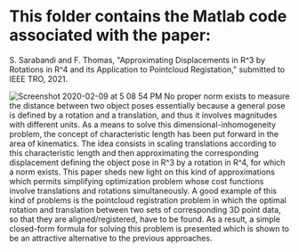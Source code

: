 # This folder contains the Matlab code associated with the paper:

S. Sarabandi and F. Thomas, "Approximating Displacements in R^3 by Rotations 
in R^4 and its Application to Pointcloud Registation," submitted to IEEE TRO, 2021.






![Screenshot 2020-02-09 at 5 08 54 PM](https://www.researchgate.net/profile/Soheil-Sarabandi/publication/355936847/figure/fig1/AS:1086774742908929@1636118698190/left-Two-pointclouds-corresponding-to-two-partial-3D-scans-of-the-Stanford-Bunny-data_W640.jpg)
No proper norm exists to measure the distance between two object poses essentially because a general pose is defined by a rotation and a translation, and thus it involves magnitudes with different units. As a means to solve this dimensional-inhomogeneity problem, the concept of characteristic length has been put forward in the area of kinematics. The idea consists in scaling translations according to this characteristic length and then approximating the corresponding displacement defining the object pose in R^3 by a rotation in R^4, for which a norm exists. This paper sheds new light on this kind of approximations which permits simplifying optimization problem whose cost functions involve translations and rotations simultaneously. A good example of this kind of problems is the pointcloud registration problem in which the optimal rotation and translation between two sets of corresponding 3D point data, so that they are aligned/registered, have to be found. As a result, a simple closed-form formula for solving this problem is presented which is shown to be an attractive alternative to the previous approaches.

